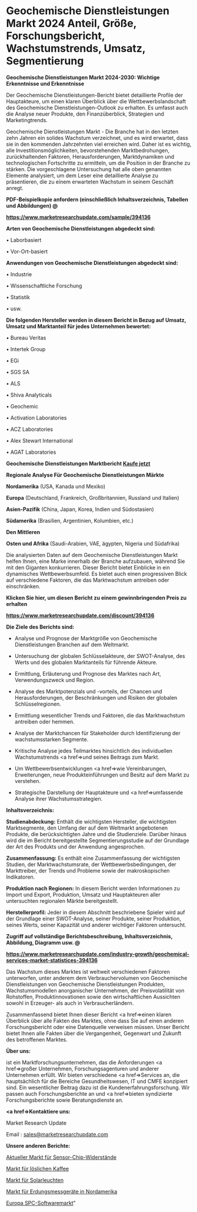 # Geochemische Dienstleistungen Markt 2024 Anteil, Größe, Forschungsbericht, Wachstumstrends, Umsatz, Segmentierung

<strong>Geochemische Dienstleistungen Markt 2024-2030: Wichtige Erkenntnisse und Erkenntnisse</strong>

Der Geochemische Dienstleistungen-Bericht bietet detaillierte Profile der Hauptakteure, um einen klaren Überblick über die Wettbewerbslandschaft des Geochemische Dienstleistungen-Outlook zu erhalten. Es umfasst auch die Analyse neuer Produkte, den Finanzüberblick, Strategien und Marketingtrends.

Geochemische Dienstleistungen Markt - Die Branche hat in den letzten zehn Jahren ein solides Wachstum verzeichnet, und es wird erwartet, dass sie in den kommenden Jahrzehnten viel erreichen wird. Daher ist es wichtig, alle Investitionsmöglichkeiten, bevorstehenden Marktbedrohungen, zurückhaltenden Faktoren, Herausforderungen, Marktdynamiken und technologischen Fortschritte zu ermitteln, um die Position in der Branche zu stärken. Die vorgeschlagene Untersuchung hat alle oben genannten Elemente analysiert, um dem Leser eine detaillierte Analyse zu präsentieren, die zu einem erwarteten Wachstum in seinem Geschäft anregt.



<strong><b>PDF-Beispielkopie anfordern (einschließlich Inhaltsverzeichnis, Tabellen und Abbildungen) @ </b></strong>

<strong><a href=https://www.marketresearchupdate.com/sample/394136>

<strong>https://www.marketresearchupdate.com/sample/394136</u></a></strong></strong>



<strong>Arten von Geochemische Dienstleistungen abgedeckt sind:</strong>

• Laborbasiert

• Vor-Ort-basiert



<strong>Anwendungen von Geochemische Dienstleistungen abgedeckt sind:</strong>

• Industrie

• Wissenschaftliche Forschung

• Statistik

• usw.



<strong>Die folgenden Hersteller werden in diesem Bericht in Bezug auf Umsatz, Umsatz und Marktanteil für jedes Unternehmen bewertet:</strong>

• Bureau Veritas

• Intertek Group

• EGi

• SGS SA

• ALS

• Shiva Analyticals

• Geochemic

• Activation Laboratories

• ACZ Laboratories

• Alex Stewart International

• AGAT Laboratories



<strong>Geochemische Dienstleistungen Marktbericht <a href=https://www.marketresearchupdate.com/buynow/394136>Kaufe jetzt</a></strong>



<strong>Regionale Analyse Für Geochemische Dienstleistungen Märkte</strong>



<strong>Nordamerika</strong> (USA, Kanada und Mexiko)



<strong>Europa</strong> (Deutschland, Frankreich, Großbritannien, Russland und Italien)



<strong>Asien-Pazifik</strong> (China, Japan, Korea, Indien und Südostasien)



<strong>Südamerika</strong> (Brasilien, Argentinien, Kolumbien, etc.)



<strong>Den Mittleren</strong> 

<strong>Osten und Afrika</strong> (Saudi-Arabien, VAE, ägypten, Nigeria und Südafrika)

Die analysierten Daten auf dem Geochemische Dienstleistungen Markt helfen Ihnen, eine Marke innerhalb der Branche aufzubauen, während Sie mit den Giganten konkurrieren. Dieser Bericht bietet Einblicke in ein dynamisches Wettbewerbsumfeld. Es bietet auch einen progressiven Blick auf verschiedene Faktoren, die das Marktwachstum antreiben oder einschränken.



<strong>Klicken Sie hier, um diesen Bericht zu einem gewinnbringenden Preis zu erhalten
</strong>

<strong><a href=https://www.marketresearchupdate.com/discount/394136>https://www.marketresearchupdate.com/discount/394136</b></u></strong></a>



<strong>Die Ziele des Berichts sind:</strong>

- Analyse und Prognose der Marktgröße von Geochemische Dienstleistungen Branchen auf dem Weltmarkt.

- Untersuchung der globalen Schlüsselakteure, der SWOT-Analyse, des Werts und des globalen Marktanteils für führende Akteure.

- Ermittlung, Erläuterung und Prognose des Marktes nach Art, Verwendungszweck und Region.

- Analyse des Marktpotenzials und -vorteils, der Chancen und Herausforderungen, der Beschränkungen und Risiken der globalen Schlüsselregionen.

- Ermittlung wesentlicher Trends und Faktoren, die das Marktwachstum antreiben oder hemmen.

- Analyse der Marktchancen für Stakeholder durch Identifizierung der wachstumsstarken Segmente.

- Kritische Analyse jedes Teilmarktes hinsichtlich des individuellen Wachstumstrends <a href=>und</a> seines Beitrags zum Markt.

- Um Wettbewerbsentwicklungen <a href=>wie</a> Vereinbarungen, Erweiterungen, neue Produkteinführungen und Besitz auf dem Markt zu verstehen.

- Strategische Darstellung der Hauptakteure und <a href=>umfas</a>sende Analyse ihrer Wachstumsstrategien.



<strong>Inhaltsverzeichnis:</strong>



<strong>Studienabdeckung:</strong> Enthält die wichtigsten Hersteller, die wichtigsten Marktsegmente, den Umfang der auf dem Weltmarkt angebotenen Produkte, die berücksichtigten Jahre und die Studienziele. Darüber hinaus wird die im Bericht bereitgestellte Segmentierungsstudie auf der Grundlage der Art des Produkts und der Anwendung angesprochen.



<strong>Zusammenfassung:</strong> Es enthält eine Zusammenfassung der wichtigsten Studien, der Marktwachstumsrate, der Wettbewerbsbedingungen, der Markttreiber, der Trends und Probleme sowie der makroskopischen Indikatoren.



<strong>Produktion nach Regionen:</strong> In diesem Bericht werden Informationen zu Import und Export, Produktion, Umsatz und Hauptakteuren aller untersuchten regionalen Märkte bereitgestellt.



<strong>Herstellerprofil:</strong> Jeder in diesem Abschnitt beschriebene Spieler wird auf der Grundlage einer SWOT-Analyse, seiner Produkte, seiner Produktion, seines Werts, seiner Kapazität und anderer wichtiger Faktoren untersucht.



<strong><b>Zugriff auf vollständige Berichtsbeschreibung, Inhaltsverzeichnis, Abbildung, Diagramm usw. @ </b></strong>

<strong><a href=https://www.marketresearchupdate.com/industry-growth/geochemical-services-market-statistices-394136>https://www.marketresearchupdate.com/industry-growth/geochemical-services-market-statistices-394136</a></strong>

Das Wachstum dieses Marktes ist weltweit verschiedenen Faktoren unterworfen, unter anderem dem Verbrauchervolumen von Geochemische Dienstleistungen von Geochemische Dienstleistungen Produkten, Wachstumsmodellen anorganischer Unternehmen, der Preisvolatilität von Rohstoffen, Produktinnovationen sowie den wirtschaftlichen Aussichten sowohl in Erzeuger- als auch in Verbraucherländern.

Zusammenfassend bietet Ihnen dieser Bericht <a href=>einen</a> klaren Überblick über alle Fakten des Marktes, ohne dass Sie auf einen anderen Forschungsbericht oder eine Datenquelle verweisen müssen. Unser Bericht bietet Ihnen alle Fakten über die Vergangenheit, Gegenwart und Zukunft des betroffenen Marktes.



<strong>Über uns:</strong>

 ist ein Marktforschungsunternehmen, das die Anforderungen <a href=>großer</a> Unternehmen, Forschungsagenturen und anderer Unternehmen erfüllt. Wir bieten verschiedene <a href=>Services</a> an, die hauptsächlich für die Bereiche Gesundheitswesen, IT und CMFE konzipiert sind. Ein wesentlicher Beitrag dazu ist die Kundenerfahrungsforschung. Wir passen auch Forschungsberichte an und <a href=>bieten</a> syndizierte Forschungsberichte sowie Beratungsdienste an.



<strong><a href=>Kontaktiere uns:</a></strong>

Market Research Update

Email : sales@marketresearchupdate.com



<strong>Unsere anderen Berichte:</strong>

<a href=https://www.linkedin.com/pulse/current-sensing-chip-resistor-market-has-huge>Aktueller Markt für Sensor-Chip-Widerstände</a>

<a href=https://www.linkedin.com/pulse/soluble-coffee-market-report-2023-top-company>Markt für löslichen Kaffee</a>

<a href=https://www.linkedin.com/pulse/solar-lights-market-outlooks-2023-size-shares>Markt für Solarleuchten</a>

<a href=https://www.linkedin.com/pulse/north-america-earth-ground-testers-market-2030>Markt für Erdungsmessgeräte in Nordamerika</a>

<a href=https://www.linkedin.com/pulse/europe-spc-software-market-2023-current-future>Europa SPC-Softwaremarkt</a>"

